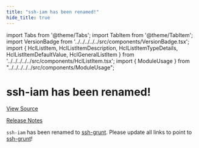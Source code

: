 ```yaml
---
title: "ssh-iam has been renamed!"
hide_title: true
---
```


import Tabs from '@theme/Tabs';
import TabItem from '@theme/TabItem';
import VersionBadge from '../../../../../src/components/VersionBadge.tsx';
import { HclListItem, HclListItemDescription, HclListItemTypeDetails, HclListItemDefaultValue, HclGeneralListItem } from '../../../../../src/components/HclListItem.tsx';
import { ModuleUsage } from "../../../../../src/components/ModuleUsage";

<VersionBadge repoTitle="Security Modules" version="0.75.11" lastModifiedVersion="0.13.0"/>

# ssh-iam has been renamed!

<a href="https://github.com/gruntwork-io/terraform-aws-security/tree/v0.75.11/modules/ssh-iam" className="link-button" title="View the source code for this module in GitHub.">View Source</a>

<a href="https://github.com/gruntwork-io/terraform-aws-security/releases/tag/v0.13.0" className="link-button" title="Release notes for only versions which impacted this module.">Release Notes</a>

`ssh-iam` has been renamed to [ssh-grunt](https://github.com/gruntwork-io/terraform-aws-security/tree/v0.75.11/modules/ssh-grunt). Please update all links to point to
[ssh-grunt](https://github.com/gruntwork-io/terraform-aws-security/tree/v0.75.11/modules/ssh-grunt)!

<!-- ##DOCS-SOURCER-START
{
  "originalSources": [
    "https://github.com/gruntwork-io/terraform-aws-security/tree/v0.75.11/modules/ssh-iam/readme.md",
    "https://github.com/gruntwork-io/terraform-aws-security/tree/v0.75.11/modules/ssh-iam/variables.tf",
    "https://github.com/gruntwork-io/terraform-aws-security/tree/v0.75.11/modules/ssh-iam/outputs.tf"
  ],
  "sourcePlugin": "module-catalog-api",
  "hash": "198cd5df26618dfbbfc9a7d0c24e936a"
}
##DOCS-SOURCER-END -->
